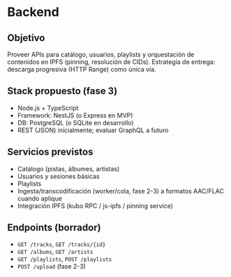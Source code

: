 # Backend

## Objetivo
Proveer APIs para catálogo, usuarios, playlists y orquestación de contenidos en IPFS (pinning, resolución de CIDs). Estrategia de entrega: descarga progresiva (HTTP Range) como única vía.

## Stack propuesto (fase 3)
- Node.js + TypeScript
- Framework: NestJS (o Express en MVP)
- DB: PostgreSQL (o SQLite en desarrollo)
- REST (JSON) inicialmente; evaluar GraphQL a futuro

## Servicios previstos
- Catálogo (pistas, álbumes, artistas)
- Usuarios y sesiones básicas
- Playlists
- Ingesta/transcodificación (worker/cola, fase 2-3) a formatos AAC/FLAC cuando aplique
- Integración IPFS (kubo RPC / js-ipfs / pinning service)

## Endpoints (borrador)
- `GET /tracks`, `GET /tracks/{id}`
- `GET /albums`, `GET /artists`
- `GET /playlists`, `POST /playlists`
- `POST /upload` (fase 2-3)
